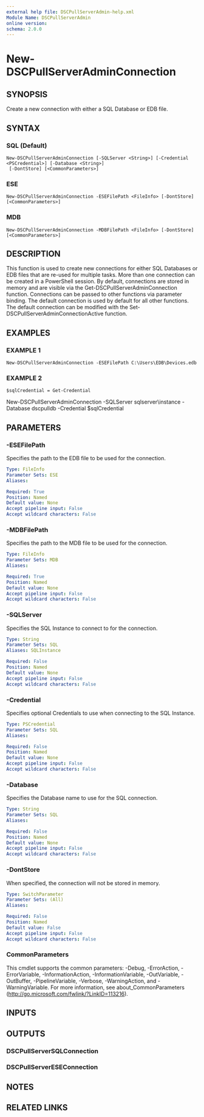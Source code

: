 ```yaml
---
external help file: DSCPullServerAdmin-help.xml
Module Name: DSCPullServerAdmin
online version:
schema: 2.0.0
---
```


# New-DSCPullServerAdminConnection

## SYNOPSIS
Create a new connection with either a SQL Database or EDB file.

## SYNTAX

### SQL (Default)
```
New-DSCPullServerAdminConnection [-SQLServer <String>] [-Credential <PSCredential>] [-Database <String>]
 [-DontStore] [<CommonParameters>]
```

### ESE
```
New-DSCPullServerAdminConnection -ESEFilePath <FileInfo> [-DontStore] [<CommonParameters>]
```

### MDB
```
New-DSCPullServerAdminConnection -MDBFilePath <FileInfo> [-DontStore] [<CommonParameters>]
```

## DESCRIPTION
This function is used to create new connections for either SQL Databases
or EDB files that are re-used for multiple tasks.
More than one connection can
be created in a PowerShell session.
By default, connections are stored in memory
and are visible via the Get-DSCPullServerAdminConnection function.
Connections can be passed to other functions via parameter binding.
The default connection is used by default for all other functions.
The default
connection can be modified with the Set-DSCPullServerAdminConnectionActive
function.

## EXAMPLES

### EXAMPLE 1
```
New-DSCPullServerAdminConnection -ESEFilePath C:\Users\EDB\Devices.edb
```

### EXAMPLE 2
```
$sqlCredential = Get-Credential
```

New-DSCPullServerAdminConnection -SQLServer sqlserver\instance -Database dscpulldb -Credential $sqlCredential

## PARAMETERS

### -ESEFilePath
Specifies the path to the EDB file to be used for the connection.

```yaml
Type: FileInfo
Parameter Sets: ESE
Aliases:

Required: True
Position: Named
Default value: None
Accept pipeline input: False
Accept wildcard characters: False
```

### -MDBFilePath
Specifies the path to the MDB file to be used for the connection.

```yaml
Type: FileInfo
Parameter Sets: MDB
Aliases:

Required: True
Position: Named
Default value: None
Accept pipeline input: False
Accept wildcard characters: False
```

### -SQLServer
Specifies the SQL Instance to connect to for the connection.

```yaml
Type: String
Parameter Sets: SQL
Aliases: SQLInstance

Required: False
Position: Named
Default value: None
Accept pipeline input: False
Accept wildcard characters: False
```

### -Credential
Specifies optional Credentials to use when connecting to the SQL Instance.

```yaml
Type: PSCredential
Parameter Sets: SQL
Aliases:

Required: False
Position: Named
Default value: None
Accept pipeline input: False
Accept wildcard characters: False
```

### -Database
Specifies the Database name to use for the SQL connection.

```yaml
Type: String
Parameter Sets: SQL
Aliases:

Required: False
Position: Named
Default value: None
Accept pipeline input: False
Accept wildcard characters: False
```

### -DontStore
When specified, the connection will not be stored in memory.

```yaml
Type: SwitchParameter
Parameter Sets: (All)
Aliases:

Required: False
Position: Named
Default value: False
Accept pipeline input: False
Accept wildcard characters: False
```

### CommonParameters
This cmdlet supports the common parameters: -Debug, -ErrorAction, -ErrorVariable, -InformationAction, -InformationVariable, -OutVariable, -OutBuffer, -PipelineVariable, -Verbose, -WarningAction, and -WarningVariable.
For more information, see about_CommonParameters (http://go.microsoft.com/fwlink/?LinkID=113216).

## INPUTS

## OUTPUTS

### DSCPullServerSQLConnection
### DSCPullServerESEConnection
## NOTES

## RELATED LINKS
